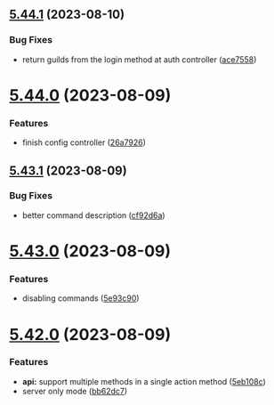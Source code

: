 ## [5.44.1](https://github.com/onesoft-sudo/sudobot/compare/v5.44.0...v5.44.1) (2023-08-10)


### Bug Fixes

* return guilds from the login method at auth controller ([ace7558](https://github.com/onesoft-sudo/sudobot/commit/ace7558fb09dcdd726dd9671e9bb3a88ddd5beba))



# [5.44.0](https://github.com/onesoft-sudo/sudobot/compare/v5.43.1...v5.44.0) (2023-08-09)


### Features

* finish config controller ([26a7926](https://github.com/onesoft-sudo/sudobot/commit/26a79260907119469b72b7f0bb1c1f37a1266b17))



## [5.43.1](https://github.com/onesoft-sudo/sudobot/compare/v5.43.0...v5.43.1) (2023-08-09)


### Bug Fixes

* better command description ([cf92d6a](https://github.com/onesoft-sudo/sudobot/commit/cf92d6a06688e8a0db7052cf400b05835ed6e1cc))



# [5.43.0](https://github.com/onesoft-sudo/sudobot/compare/v5.42.0...v5.43.0) (2023-08-09)


### Features

* disabling commands ([5e93c90](https://github.com/onesoft-sudo/sudobot/commit/5e93c90652e9c4d7a5e67e6a75297e7fb67b2a91))



# [5.42.0](https://github.com/onesoft-sudo/sudobot/compare/v5.41.2...v5.42.0) (2023-08-09)


### Features

* **api:** support multiple methods in a single action method ([5eb108c](https://github.com/onesoft-sudo/sudobot/commit/5eb108c7e3964300357fd72a526b48fdbe40b490))
* server only mode ([bb62dc7](https://github.com/onesoft-sudo/sudobot/commit/bb62dc73e8ffb2b865949e4225f95d60903cd21d))




